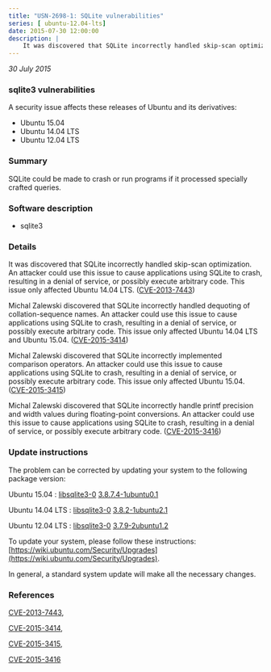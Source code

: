 ```yaml
---
title: "USN-2698-1: SQLite vulnerabilities"
series: [ ubuntu-12.04-lts]
date: 2015-07-30 12:00:00
description: |
    It was discovered that SQLite incorrectly handled skip-scan optimization. An attacker could use this issue to cause applications using SQLite to crash, resulting in a denial of service, or possibly execute arbitrary code. This issue only affected Ubuntu 14.04 LTS. ([CVE-2013-7443](http://people.ubuntu.com/~ubuntu-security/cve/CVE-2013-7443))
--- 
```

 
 

*30 July 2015*

### sqlite3 vulnerabilities

A security issue affects these releases of Ubuntu and its derivatives:

* Ubuntu 15.04
* Ubuntu 14.04 LTS
* Ubuntu 12.04 LTS

### Summary

SQLite could be made to crash or run programs if it processed specially crafted queries.

### Software description

* sqlite3 

### Details

It was discovered that SQLite incorrectly handled skip-scan optimization. An attacker could use this issue to cause applications using SQLite to crash, resulting in a denial of service, or possibly execute arbitrary code. This issue only affected Ubuntu 14.04 LTS. ([CVE-2013-7443](http://people.ubuntu.com/~ubuntu-security/cve/CVE-2013-7443))

Michal Zalewski discovered that SQLite incorrectly handled dequoting of collation-sequence names. An attacker could use this issue to cause applications using SQLite to crash, resulting in a denial of service, or possibly execute arbitrary code. This issue only affected Ubuntu 14.04 LTS and Ubuntu 15.04. ([CVE-2015-3414](http://people.ubuntu.com/~ubuntu-security/cve/CVE-2015-3414))

Michal Zalewski discovered that SQLite incorrectly implemented comparison operators. An attacker could use this issue to cause applications using SQLite to crash, resulting in a denial of service, or possibly execute arbitrary code. This issue only affected Ubuntu 15.04. ([CVE-2015-3415](http://people.ubuntu.com/~ubuntu-security/cve/CVE-2015-3415))

Michal Zalewski discovered that SQLite incorrectly handle printf precision and width values during floating-point conversions. An attacker could use this issue to cause applications using SQLite to crash, resulting in a denial of service, or possibly execute arbitrary code. ([CVE-2015-3416](http://people.ubuntu.com/~ubuntu-security/cve/CVE-2015-3416)) 

### Update instructions

The problem can be corrected by updating your system to the following package version:

Ubuntu 15.04
 : [libsqlite3-0](https://launchpad.net/ubuntu/+source/sqlite3) <span> [3.8.7.4-1ubuntu0.1](https://launchpad.net/ubuntu/+source/sqlite3/3.8.7.4-1ubuntu0.1) </span> 

Ubuntu 14.04 LTS
 : [libsqlite3-0](https://launchpad.net/ubuntu/+source/sqlite3) <span> [3.8.2-1ubuntu2.1](https://launchpad.net/ubuntu/+source/sqlite3/3.8.2-1ubuntu2.1) </span> 

Ubuntu 12.04 LTS
 : [libsqlite3-0](https://launchpad.net/ubuntu/+source/sqlite3) <span> [3.7.9-2ubuntu1.2](https://launchpad.net/ubuntu/+source/sqlite3/3.7.9-2ubuntu1.2) </span> 

To update your system, please follow these instructions: [https://wiki.ubuntu.com/Security/Upgrades](https://wiki.ubuntu.com/Security/Upgrades).

In general, a standard system update will make all the necessary changes. 

### References

 
 [CVE-2013-7443](http://people.ubuntu.com/~ubuntu-security/cve/CVE-2013-7443), 

 [CVE-2015-3414](http://people.ubuntu.com/~ubuntu-security/cve/CVE-2015-3414), 

 [CVE-2015-3415](http://people.ubuntu.com/~ubuntu-security/cve/CVE-2015-3415), 

 [CVE-2015-3416](http://people.ubuntu.com/~ubuntu-security/cve/CVE-2015-3416)
 


